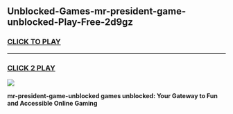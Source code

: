 
## Unblocked-Games-mr-president-game-unblocked-Play-Free-2d9gz
<h3>
<a href="https://premium76.site?title=mr-president-game-unblocked&ref=21A">CLICK TO PLAY</a></h3>
<hr>

<h3>
<a href="https://premium76.site?title=mr-president-game-unblocked&ref=21A">CLICK 2 PLAY</a>
  
</h3>

<a href="https://premium76.site?title=mr-president-game-unblocked&ref=21A"><img src="https://clearcache.store/games.png"></a>


**mr-president-game-unblocked games unblocked: Your Gateway to Fun and Accessible Online Gaming**
